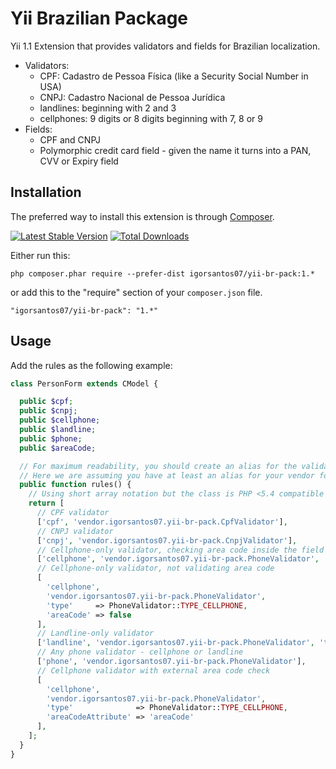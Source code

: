 Yii Brazilian Package
=====================

Yii 1.1 Extension that provides validators and fields for Brazilian localization.

* Validators:
    - CPF: Cadastro de Pessoa Física (like a Security Social Number in USA) 
    - CNPJ: Cadastro Nacional de Pessoa Jurídica
    - landlines: beginning with 2 and 3
    - cellphones: 9 digits or 8 digits beginning with 7, 8 or 9
* Fields:
    - CPF and CNPJ
    - Polymorphic credit card field - given the name it turns into a PAN, CVV or Expiry field

Installation
------------

The preferred way to install this extension is through [Composer](http://getcomposer.org/download/).

[![Latest Stable Version](https://poser.pugx.org/igorsantos07/yii-br-pack/v/stable.svg)](https://packagist.org/packages/igorsantos07/yii-br-pack)
[![Total Downloads](https://poser.pugx.org/igorsantos07/yii-br-pack/downloads.svg)](https://packagist.org/packages/igorsantos07/yii-br-pack)

Either run this:

```
php composer.phar require --prefer-dist igorsantos07/yii-br-pack:1.*
```

or add this to the "require" section of your `composer.json` file.

```
"igorsantos07/yii-br-pack": "1.*"
```

Usage
-----

Add the rules as the following example:

```php
class PersonForm extends CModel {

  public $cpf;
  public $cnpj;
  public $cellphone;
  public $landline;
  public $phone;
  public $areaCode;

  // For maximum readability, you should create an alias for the validator folder :)
  // Here we are assuming you have at least an alias for your vendor folder.
  public function rules() {
    // Using short array notation but the class is PHP <5.4 compatible ;)
    return [
      // CPF validator
      ['cpf', 'vendor.igorsantos07.yii-br-pack.CpfValidator'],
      // CNPJ validator
      ['cnpj', 'vendor.igorsantos07.yii-br-pack.CnpjValidator'],
      // Cellphone-only validator, checking area code inside the field
      ['cellphone', 'vendor.igorsantos07.yii-br-pack.PhoneValidator', 'type' => PhoneValidator::TYPE_CELLPHONE],
      // Cellphone-only validator, not validating area code
      [
        'cellphone',
        'vendor.igorsantos07.yii-br-pack.PhoneValidator',
        'type'     => PhoneValidator::TYPE_CELLPHONE,
        'areaCode' => false
      ],
      // Landline-only validator
      ['landline', 'vendor.igorsantos07.yii-br-pack.PhoneValidator', 'type' => PhoneValidator::TYPE_LANDLINE],
      // Any phone validator - cellphone or landline
      ['phone', 'vendor.igorsantos07.yii-br-pack.PhoneValidator'],
      // Cellphone validator with external area code check
      [
        'cellphone',
        'vendor.igorsantos07.yii-br-pack.PhoneValidator',
        'type'              => PhoneValidator::TYPE_CELLPHONE,
        'areaCodeAttribute' => 'areaCode'
      ],
    ];
  }
}
```
